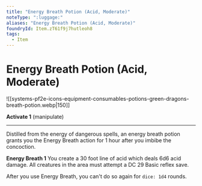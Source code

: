 ```yaml
---
title: "Energy Breath Potion (Acid, Moderate)"
noteType: ":luggage:"
aliases: "Energy Breath Potion (Acid, Moderate)"
foundryId: Item.zT61f9j7hutleoh8
tags:
  - Item
---
```


# Energy Breath Potion (Acid, Moderate)
![[systems-pf2e-icons-equipment-consumables-potions-green-dragons-breath-potion.webp|150]]

**Activate 1** (manipulate)

* * *

Distilled from the energy of dangerous spells, an energy breath potion grants you the Energy Breath action for 1 hour after you imbibe the concoction.

**Energy Breath 1** You create a 30 foot line of acid which deals 6d6 acid damage. All creatures in the area must attempt a DC 29 Basic reflex save.

After you use Energy Breath, you can't do so again for `dice: 1d4` rounds.
